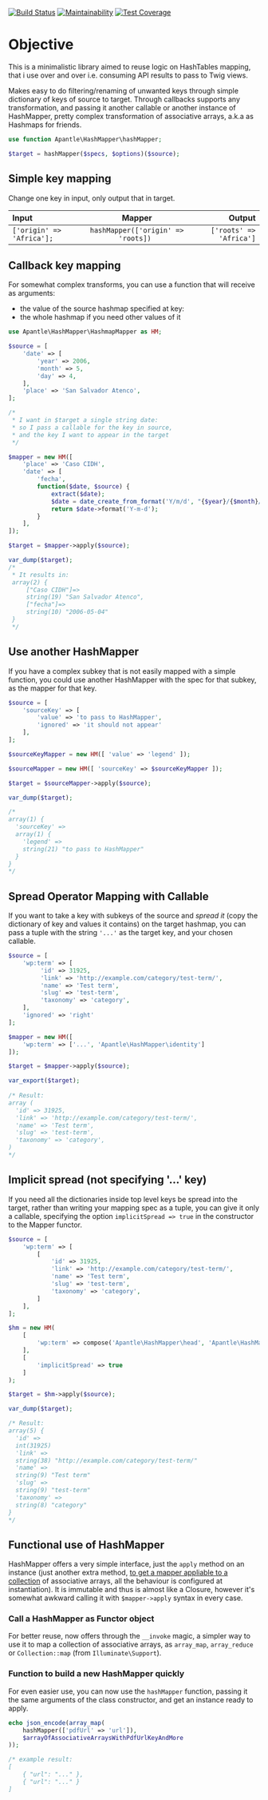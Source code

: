 [![Build Status](https://travis-ci.org/apantle/hashmapper.svg?branch=master)](https://travis-ci.org/apantle/hashmapper)  [![Maintainability](https://api.codeclimate.com/v1/badges/5fa613bc0b87e5975a6a/maintainability)](https://codeclimate.com/github/apantle/hashmapper/maintainability) [![Test Coverage](https://api.codeclimate.com/v1/badges/5fa613bc0b87e5975a6a/test_coverage)](https://codeclimate.com/github/apantle/hashmapper/test_coverage)

# Objective

This is a minimalistic library aimed to reuse logic
on HashTables mapping, that i use over and over i.e.
consuming API results to pass to Twig views.

Makes easy to do filtering/renaming of unwanted keys through simple
dictionary of keys of source to target. Through callbacks supports
any transformation, and passing it another callable or another instance
of HashMapper, pretty complex transformation of associative arrays,
a.k.a as Hashmaps for friends.

```php
use function Apantle\HashMapper\hashMapper;

$target = hashMapper($specs, $options)($source);
```

## Simple key mapping

Change one key in input, only output that in target.

|Input|Mapper|Output|
|:---|:---:|---:|
|```['origin' => 'Africa'];```|```hashMapper(['origin' => 'roots]) ```|```['roots' => 'Africa']```|

## Callback key mapping

For somewhat complex transforms, you can use a function
that will receive as arguments:
- the value of the source hashmap specified at key:
- the whole hashmap if you need other values of it

```php
use Apantle\HashMapper\HashmapMapper as HM;

$source = [
    'date' => [
        'year' => 2006,
        'month' => 5,
        'day' => 4,
    ],
    'place' => 'San Salvador Atenco',
];

/*
 * I want in $target a single string date:
 * so I pass a callable for the key in source,
 * and the key I want to appear in the target
 */

$mapper = new HM([
    'place' => 'Caso CIDH',
    'date' => [
        'fecha',
        function($date, $source) {
            extract($date);
            $date = date_create_from_format('Y/m/d', "{$year}/{$month}/{$day}");
            return $date->format('Y-m-d');
        }
    ],
]);

$target = $mapper->apply($source);

var_dump($target);
/*
 * It results in:
 array(2) {
     ["Caso CIDH"]=>
     string(19) "San Salvador Atenco",
     ["fecha"]=>
     string(10) "2006-05-04"
 }
 */
```

## Use another HashMapper 

If you have a complex subkey that is not easily mapped with a simple function,
you could use another HashMapper with the spec for that subkey, as the mapper
for that key.

```php
$source = [
    'sourceKey' => [
        'value' => 'to pass to HashMapper',
        'ignored' => 'it should not appear'
    ],
];

$sourceKeyMapper = new HM([ 'value' => 'legend' ]);

$sourceMapper = new HM([ 'sourceKey' => $sourceKeyMapper ]);

$target = $sourceMapper->apply($source);

var_dump($target);

/*
array(1) {
  'sourceKey' =>
  array(1) {
    'legend' =>
    string(21) "to pass to HashMapper"
  }
}
*/
```

## Spread Operator Mapping with Callable

If you want to take a key with subkeys of the source and _spread it_ (copy
the dictionary of key and values it contains) on the target hashmap, you
can pass a tuple with the string `'...'` as the target key, and your chosen callable.

```php
$source = [
    'wp:term' => [
         'id' => 31925,
         'link' => 'http://example.com/category/test-term/',
         'name' => 'Test term',
         'slug' => 'test-term',
         'taxonomy' => 'category',
    ],
    'ignored' => 'right'
];

$mapper = new HM([
    'wp:term' => ['...', 'Apantle\HashMapper\identity']
]);

$target = $mapper->apply($source);

var_export($target);
    
/* Result:
array (
  'id' => 31925,
  'link' => 'http://example.com/category/test-term/',
  'name' => 'Test term',
  'slug' => 'test-term',
  'taxonomy' => 'category',
)
*/
```

## Implicit spread (not specifying '...' key)

If you need all the dictionaries inside top level keys be spread into the
target, rather than writing your mapping spec as a tuple, you can give it
only a callable, specifying the option `implicitSpread => true` in the
constructor to the Mapper functor.

```php
$source = [
    'wp:term' => [
        [
            'id' => 31925,
            'link' => 'http://example.com/category/test-term/',
            'name' => 'Test term',
            'slug' => 'test-term',
            'taxonomy' => 'category',
        ]
    ],
];

$hm = new HM(
    [
        'wp:term' => compose('Apantle\HashMapper\head', 'Apantle\HashMapper\identity'),
    ],
    [
        'implicitSpread' => true
    ]
);

$target = $hm->apply($source);

var_dump($target);

/* Result:
array(5) {
  'id' =>
  int(31925)
  'link' =>
  string(38) "http://example.com/category/test-term/"
  'name' =>
  string(9) "Test term"
  'slug' =>
  string(9) "test-term"
  'taxonomy' =>
  string(8) "category"
}
*/
 ``` 
## Functional use of HashMapper

HashMapper offers a very simple interface, just the `apply` method on an instance
(just another extra method, [to get a mapper appliable to a collection](https://github.com/apantle/hashmapper/issues/1)
of associative arrays, all the behaviour is configured at instantiation). It is immutable and thus is
almost like a Closure, however it's somewhat awkward calling it with `$mapper->apply`
syntax in every case.

### Call a HashMapper as Functor object

For better reuse, now offers through the `__invoke` magic, a simpler way to use
it to map a collection of associative arrays, as `array_map`, `array_reduce` or
`Collection::map` (from `Illuminate\Support`). 

### Function to build a new HashMapper quickly

For even easier use, you can now use the `hashMapper` function, passing it the
same arguments of the class constructor, and get an instance ready to apply.

```php
echo json_encode(array_map(
    hashMapper(['pdfUrl' => 'url']),
    $arrayOfAssociativeArraysWithPdfUrlKeyAndMore
));

/* example result:
[
    { "url": "..." },
    { "url": "..." }
]
```

